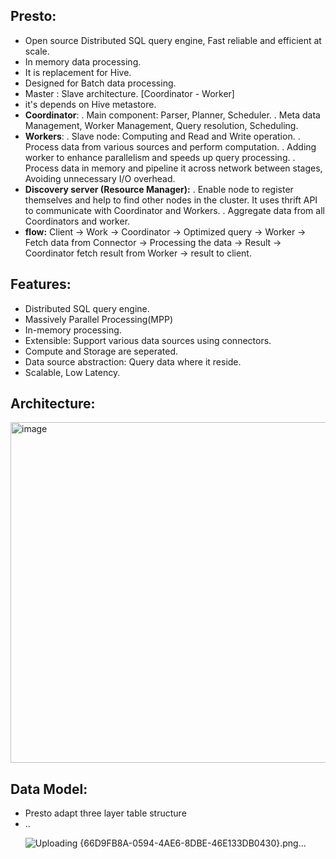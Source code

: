 Presto:
------
  - Open source Distributed SQL query engine, Fast reliable and efficient at scale.
  - In memory data processing.
  - It is replacement for Hive.
  - Designed for Batch data processing.
  - Master : Slave architecture. [Coordinator - Worker]
  - it's depends on Hive metastore.
  - **Coordinator**:
    . Main component: Parser, Planner, Scheduler.
    . Meta data Management, Worker Management, Query resolution, Scheduling.
  - **Workers**:
    . Slave node: Computing and Read and Write operation.
    . Process data from various sources and perform computation.
    . Adding worker to enhance parallelism and speeds up query processing.
    . Process data in memory and pipeline it across network between stages, Avoiding unnecessary I/O overhead.
  - **Discovery server (Resource Manager):**
    . Enable node to register themselves and help to find other nodes in the cluster. It uses thrift API to communicate with Coordinator and Workers.
    . Aggregate data from all Coordinators and worker.
  - **flow:**
    Client -> Work -> Coordinator -> Optimized query -> Worker -> Fetch data from Connector -> Processing the data -> Result -> Coordinator fetch result from Worker -> result to client.

Features:
---------
  - Distributed SQL query engine.
  - Massively Parallel Processing(MPP)
  - In-memory processing.
  - Extensible: Support various data sources using connectors.
  - Compute and Storage are seperated.
  - Data source abstraction: Query data where it reside.
  - Scalable, Low Latency.

Architecture:
-------------

<img width="545" alt="image" src="https://github.com/user-attachments/assets/372bf295-e3c2-40fa-9338-84384e8d903d" />

Data Model:
-----------
  - Presto adapt three layer table structure
  - <catalog>.<schema>.<table>

![Uploading {66D9FB8A-0594-4AE6-8DBE-46E133DB0430}.png…]()



  



  





    
  
